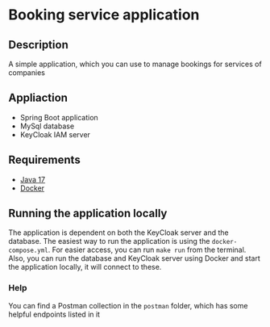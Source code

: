 # Booking service application


## Description

A simple application, which you can use to manage bookings for services of companies


## Appliaction

- Spring Boot application
- MySql database
- KeyCloak IAM server


## Requirements

- [Java 17](https://www.oracle.com/java/technologies/downloads/#java17)
- [Docker](https://www.docker.com/products/docker-desktop/)


## Running the application locally

The application is dependent on both the KeyCloak server and the database.
The easiest way to run the application is using the `docker-compose.yml`.
For easier access, you can run `make run` from the terminal.
Also, you can run the database and KeyCloak server using Docker and start the application locally, it will connect to these.


### Help

You can find a Postman collection in the `postman` folder, which has some helpful endpoints listed in it
